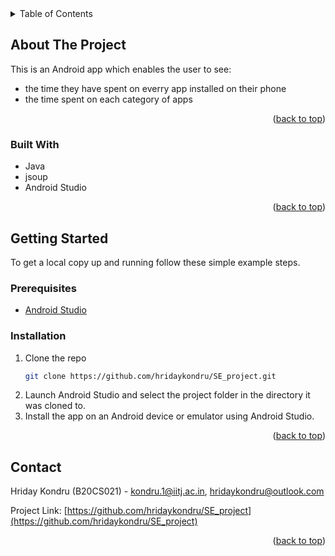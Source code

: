 <div id="top"></div>

<!-- TABLE OF CONTENTS -->
<details>
  <summary>Table of Contents</summary>
  <ol>
    <li>
      <a href="#about-the-project">About The Project</a>
      <ul>
        <li><a href="#built-with">Built With</a></li>
      </ul>
    </li>
    <li>
      <a href="#getting-started">Getting Started</a>
      <ul>
        <li><a href="#prerequisites">Prerequisites</a></li>
        <li><a href="#installation">Installation</a></li>
      </ul>
    </li>
    <li><a href="#contributors">Contributors</a></li>
    <li><a href="#contact">Contact</a></li>
  </ol>
</details>

## About The Project

This is an Android app which enables the user to see:
* the time they have spent on everry app installed on their phone
* the time spent on each category of apps

<p align="right">(<a href="#top">back to top</a>)</p>



### Built With


* Java
* jsoup
* Android Studio
<p align="right">(<a href="#top">back to top</a>)</p>



<!-- GETTING STARTED -->
## Getting Started

To get a local copy up and running follow these simple example steps.

### Prerequisites
* [Android Studio](https://developer.android.com/studio?gclid=CjwKCAjw6dmSBhBkEiwA_W-EoNIJB88KHPwOmmyIo3i4TBRT5ZG-mkUTKa9D8fix1PnV-e-H0apXHxoCajYQAvD_BwE&gclsrc=aw.ds)



### Installation



1. Clone the repo
   ```sh
   git clone https://github.com/hridaykondru/SE_project.git
   ```
2. Launch Android Studio and select the project folder in the directory it was cloned to.
3. Install the app on an Android device or emulator using Android Studio.

<p align="right">(<a href="#top">back to top</a>)</p>


<!-- CONTACT -->
## Contact

Hriday Kondru (B20CS021) - [kondru.1@iitj.ac.in](mailto:kondru.1@iitj.ac.in), [hridaykondru@outlook.com](mailto:hridaykondru@outlook.com)

Project Link: [https://github.com/hridaykondru/SE_project](https://github.com/hridaykondru/SE_project)

<p align="right">(<a href="#top">back to top</a>)</p>


